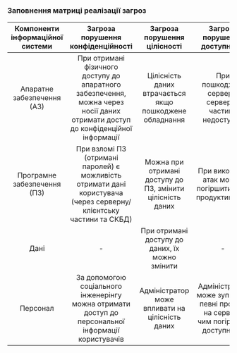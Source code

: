 ### Заповнення матриці реалізації загроз
| Компоненти інформаційної системи | Загроза порушення конфіденційності | Загроза порушення цілісності | Загроза порушення доступності |
|:--------------------------------:|:----------------------------------:|:----------------------------:|:-----------------------------:|
| Апаратне забезпечення (АЗ)       | При отримані фізичного доступу до апаратного забезпечення, можна через носії даних отримати доступ до конфіденційної інформації | Цілісність даних втрачається якщо пошкоджене обладнання | При пошкоджені серверу, серверна частина недоступна |
| Програмне забезпечення (ПЗ)      | При взломі ПЗ (отримані паролей) є можливість отримати дані користувача (через серверну/клієнтську частини та СКБД) | Можна при отримані доступу до ПЗ, змінити цілісність даних | При виконанні атак можна погіршити його продуктивність |
| Дані | - | При отримані доступу до даних, їх можно змінити | - |
| Персонал | За допомогою соціального інженерінгу можна отримати доступ до персональної інформації користувачів | Адміністратор може впливати на цілісність даних | Адміністратор може зупинити певні процесі на сервері, чим погіршить доступність |
